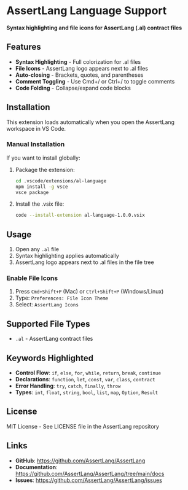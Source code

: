 # AssertLang Language Support

**Syntax highlighting and file icons for AssertLang (.al) contract files**

## Features

- **Syntax Highlighting** - Full colorization for .al files
- **File Icons** - AssertLang logo appears next to .al files
- **Auto-closing** - Brackets, quotes, and parentheses
- **Comment Toggling** - Use Cmd+/ or Ctrl+/ to toggle comments
- **Code Folding** - Collapse/expand code blocks

## Installation

This extension loads automatically when you open the AssertLang workspace in VS Code.

### Manual Installation

If you want to install globally:

1. Package the extension:
   ```bash
   cd .vscode/extensions/al-language
   npm install -g vsce
   vsce package
   ```

2. Install the .vsix file:
   ```bash
   code --install-extension al-language-1.0.0.vsix
   ```

## Usage

1. Open any `.al` file
2. Syntax highlighting applies automatically
3. AssertLang logo appears next to .al files in the file tree

### Enable File Icons

1. Press `Cmd+Shift+P` (Mac) or `Ctrl+Shift+P` (Windows/Linux)
2. Type: `Preferences: File Icon Theme`
3. Select: `AssertLang Icons`

## Supported File Types

- `.al` - AssertLang contract files

## Keywords Highlighted

- **Control Flow**: `if`, `else`, `for`, `while`, `return`, `break`, `continue`
- **Declarations**: `function`, `let`, `const`, `var`, `class`, `contract`
- **Error Handling**: `try`, `catch`, `finally`, `throw`
- **Types**: `int`, `float`, `string`, `bool`, `list`, `map`, `Option`, `Result`

## License

MIT License - See LICENSE file in the AssertLang repository

## Links

- **GitHub**: https://github.com/AssertLang/AssertLang
- **Documentation**: https://github.com/AssertLang/AssertLang/tree/main/docs
- **Issues**: https://github.com/AssertLang/AssertLang/issues
